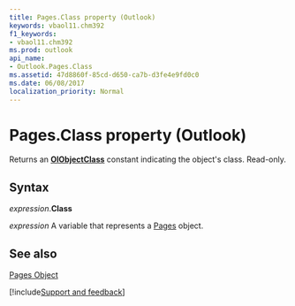 ```yaml
---
title: Pages.Class property (Outlook)
keywords: vbaol11.chm392
f1_keywords:
- vbaol11.chm392
ms.prod: outlook
api_name:
- Outlook.Pages.Class
ms.assetid: 47d8860f-85cd-d650-ca7b-d3fe4e9fd0c0
ms.date: 06/08/2017
localization_priority: Normal
---
```



# Pages.Class property (Outlook)

Returns an  **[OlObjectClass](Outlook.OlObjectClass.md)** constant indicating the object's class. Read-only.


## Syntax

_expression_.**Class**

_expression_ A variable that represents a [Pages](Outlook.Pages.md) object.


## See also



[Pages Object](Outlook.pages(object).md)

[!include[Support and feedback](~/includes/feedback-boilerplate.md)]
